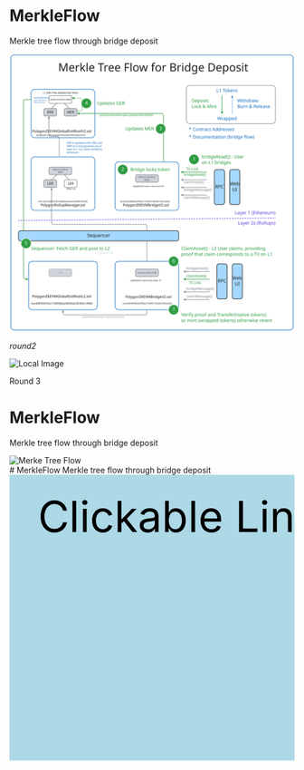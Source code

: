 # MerkleFlow
Merkle tree flow through bridge deposit

![Local Image](./assets/MerkleFlow.svg "Merke Tree Flow")


*round2*

![Local Image](https://github.com/j2abro/MerkleFlow/raw/main/assets/MerkleFlow.svg "Merke Tree Flow")

Round 3

# MerkleFlow
Merkle tree flow through bridge deposit

<div>
  <img src="https://github.com/j2abro/MerkleFlow/raw/main/assets/MerkleFlow.svg" alt="Merke Tree Flow">
</div>


<div>
# MerkleFlow
Merkle tree flow through bridge deposit

<svg xmlns="http://www.w3.org/2000/svg" viewBox="0 0 100 100">
  <!-- Example SVG content -->
  <rect width="100" height="100" fill="lightblue"/>
  <a href="https://github.com/j2abro/MerkleFlow/raw/main/assets/MerkleFlow.svg">
    <text x="10" y="20" font-size="15" fill="black">Clickable Link</text>
  </a>
</svg>
</div>